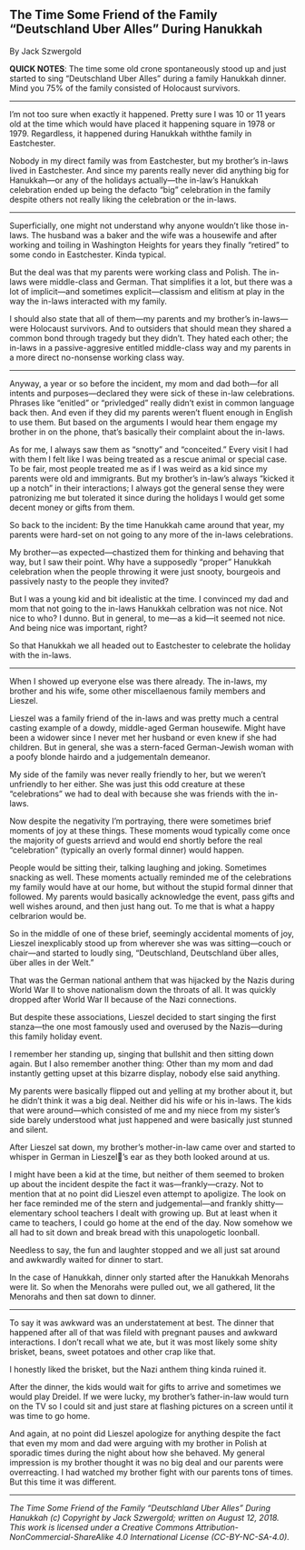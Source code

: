 ## The Time Some Friend of the Family “Deutschland Uber Alles” During Hanukkah

By Jack Szwergold

**QUICK NOTES**: The time some old crone spontaneously stood up and just started to sing “Deutschland Uber Alles” during a family Hanukkah dinner. Mind you 75% of the family consisted of Holocaust survivors.

***

I’m not too sure when exactly it happened. Pretty sure I was 10 or 11 years old at the time which would have placed it happening square in 1978 or 1979. Regardless, it happened during Hanukkah withthe family in Eastchester.

Nobody in my direct family was from Eastchester, but my brother’s in-laws lived in Eastchester. And since my parents really never did anything big for Hanukkah—or any of the holidays actually—the in-law’s Hanukkah celebration ended up being the defacto “big” celebration in the family despite others not really liking the celebration or the in-laws.

***

Superficially, one might not understand why anyone wouldn’t like those in-laws. The husband was a baker and the wife was a housewife and after working and toiling in Washington Heights for years they finally “retired” to some condo in Eastchester. Kinda typical.

But the deal was that my parents were working class and Polish. The in-laws were middle-class and German. That simplifies it a lot, but there was a lot of implicit—and sometimes explicit—classism and elitism at play in the way the in-laws interacted with my family.

I should also state that all of them—my parents and my brother’s in-laws—were Holocaust survivors. And to outsiders that should mean they shared a common bond through tragedy but they didn’t. They hated each other; the in-laws in a passive-aggresive entitled middle-class way and my parents in a more direct no-nonsense working class way.

***

Anyway, a year or so before the incident, my mom and dad both—for all intents and purposes—declared they were sick of these in-law celebrations. Phrases like “enitled” or “privledged” really didn’t exist in common language back then. And even if they did my parents weren’t fluent enough in English to use them. But based on the arguments I would hear them engage my brother in on the phone, that’s basically their complaint about the in-laws.

As for me, I always saw them as “snotty” and “conceited.” Every visit I had with them I felt like I was being treated as a rescue animal or special case. To be fair, most people treated me as if I was weird as a kid since my parents were old and immigrants. But my brother’s in-law’s always “kicked it up a notch” in their interactions; I always got the general sense they were patronizing me but tolerated it since during the holidays I would get some decent money or gifts from them.

So back to the incident: By the time Hanukkah came around that year, my parents were hard-set on not going to any more of the in-laws celebrations.

My brother—as expected—chastized them for thinking and behaving that way, but I saw their point. Why have a supposedly “proper” Hanukkah celebration when the people throwing it were just snooty, bourgeois and  passively nasty to the people they invited?

But I was a young kid and bit idealistic at the time. I convinced my dad and mom that not going to the in-laws Hanukkah celbration was not nice. Not nice to who? I dunno. But in general, to me—as a kid—it seemed not nice. And being nice was important, right?

So that Hanukkah we all headed out to Eastchester to celebrate the holiday with the in-laws.

***

When I showed up everyone else was there already. The in-laws, my brother and his wife, some other miscellaenous family members and Lieszel.

Lieszel was a family friend of the in-laws and was pretty much a central casting example of a dowdy, middle-aged German housewife. Might have been a widower since I never met her husband or even knew if she had children. But in general, she was a stern-faced German-Jewish woman with a poofy blonde hairdo and a judgementaln demeanor.

My side of the family was never really friendly to her, but we weren’t unfriendly to her either. She was just this odd creature at these “celebrations” we had to deal with because she was friends with the in-laws.

Now despite the negativity I’m portraying, there were sometimes brief moments of joy at these things. These moments woud typically come once the majority of guests arrievd and would end shortly before the real “celebration” (typically an overly formal dinner) would happen.

People would be sitting their, talking laughing and joking. Sometimes snacking as well. These moments actually reminded me of the celebrations my family would have at our home, but without the stupid formal dinner that followed. My parents would basically acknowledge the event, pass gifts and well wishes around, and then just hang out. To me that is what a happy celbrarion would be.

So in the middle of one of these brief, seemingly accidental moments of joy, Lieszel inexplicably stood up from wherever she was was sitting—couch or chair—and started to loudly sing, “Deutschland, Deutschland über alles, über alles in der Welt.”

That was the German national anthem that was hijacked by the Nazis during World War II to shove nationalism down the throats of all. It was quickly dropped after World War II because of the Nazi connections.

But despite these associations, Lieszel decided to start singing the first stanza—the one most famously used and overused by the Nazis—during this family holiday event.

I remember her standing up, singing that bullshit and then sitting down again. But I also remember another thing: Other than my mom and dad instantly getting upset at this bizarre display, nobody else said anything.

My parents were basically flipped out and yelling at my brother about it, but he didn’t think it was a big deal. Neither did his wife or his in-laws. The kids that were around—which consisted of me and my niece from my sister’s side barely understood what just happened and were basically just stunned and silent.

After Lieszel sat down, my brother’s mother-in-law came over and started to whisper in German in Lieszel’s ear as they both looked around at us.

I might have been a kid at the time, but neither of them seemed to broken up about the incident despite the fact it was—frankly—crazy. Not to mention that at no point did Lieszel even attempt to apoligize. The look on her face reminded me of the stern and judgemental—and frankly shitty—elementary school teachers I dealt with growing up. But at least when it came to teachers, I could go home at the end of the day. Now somehow we all had to sit down and break bread with this unapologetic loonball.

Needless to say, the fun and laughter stopped and we all just sat around and awkwardly waited for dinner to start.

In the case of Hanukkah, dinner only started after the Hanukkah Menorahs were lit. So when the Menorahs were pulled out, we all gathered, lit the Menorahs and then sat down to dinner.

***

To say it was awkward was an understatement at best. The dinner that happened after all of that was fileld with pregnant pauses and awkward interactions. I don’t recall what we ate, but it was most likely some shity brisket, beans, sweet potatoes and other crap like that.

I honestly liked the brisket, but the Nazi anthem thing kinda ruined it.

After the dinner, the kids would wait for gifts to arrive and sometimes we would play Dreidel. If we were lucky, my brother’s father-in-law would turn on the TV so I could sit and just stare at flashing pictures on a screen until it was time to go home.

And again, at no point did Lieszel apologize for anything despite the fact that even my mom and dad were arguing with my brother in Polish at sporadic times during the night about how she behaved. My general impression is my brother thought it was no big deal and our parents were overreacting. I had watched my brother fight with our parents tons of times. But this time it was different.

***

*The Time Some Friend of the Family “Deutschland Uber Alles” During Hanukkah (c) Copyright by Jack Szwergold; written on August 12, 2018. This work is licensed under a Creative Commons Attribution-NonCommercial-ShareAlike 4.0 International License (CC-BY-NC-SA-4.0).*